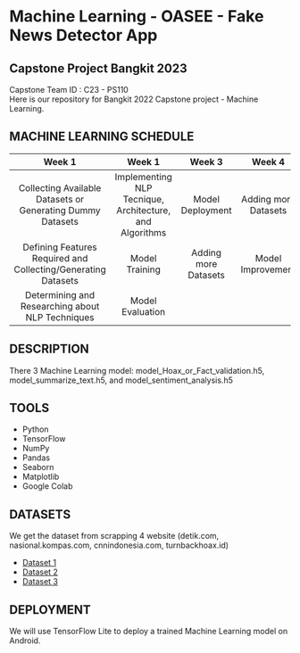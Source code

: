 # Machine Learning - OASEE - Fake News Detector App
## Capstone Project Bangkit 2023

Capstone Team ID : C23 - PS110 <br>
Here is our repository for Bangkit 2022 Capstone project - Machine Learning.

## MACHINE LEARNING SCHEDULE
|         Week 1         |         Week 1         |         Week 3         |         Week 4         |  
| :--------------------: | :--------------------: | :--------------------: | :--------------------: |
| Collecting  Available Datasets or Generating Dummy Datasets  | Implementing NLP Tecnique, Architecture, and Algorithms | Model Deployment | Adding more Datasets |
| Defining Features Required and Collecting/Generating Datasets | Model Training | Adding more Datasets | Model Improvement |
| Determining and Researching about NLP Techniques | Model Evaluation |

## DESCRIPTION
There 3 Machine Learning model: model_Hoax_or_Fact_validation.h5, model_summarize_text.h5, and model_sentiment_analysis.h5

## TOOLS
- Python
- TensorFlow
- NumPy
- Pandas
- Seaborn
- Matplotlib
- Google Colab

## DATASETS
We get the dataset from scrapping 4 website (detik.com, nasional.kompas.com, cnnindonesia.com, turnbackhoax.id)

- [Dataset 1](https://github.com/oaseecapstone/Capstone_Project/blob/main/ML/Dataset/dataset_hoax_or_fact_feature.csv)
- [Dataset 2](https://github.com/oaseecapstone/Capstone_Project/blob/main/ML/Dataset/dataset_summarize_text_feature.csv)
- [Dataset 3](https://github.com/oaseecapstone/Capstone_Project/blob/main/ML/Dataset/dataset_summarize_text_feature.csv)

## DEPLOYMENT 
We will use TensorFlow Lite to deploy a trained Machine Learning model on Android.
